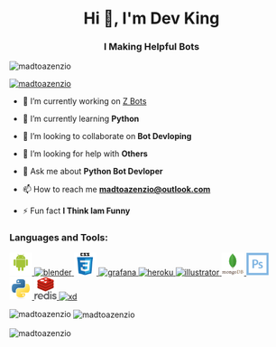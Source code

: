 <h1 align="center">Hi 👋, I'm Dev King</h1>
<h3 align="center">I Making Helpful Bots</h3>

<p align="left"> <img src="https://komarev.com/ghpvc/?username=madtoazenzio&label=Profile%20views&color=0e75b6&style=flat" alt="madtoazenzio" /> </p>

<p align="left"> <a href="https://github.com/ryo-ma/github-profile-trophy"><img src="https://github-profile-trophy.vercel.app/?username=madtoazenzio" alt="madtoazenzio" /></a> </p>

- 🔭 I’m currently working on [Z Bots](https://t.me/Z_Bots)

- 🌱 I’m currently learning **Python**

- 👯 I’m looking to collaborate on **Bot Devloping**

- 🤝 I’m looking for help with **Others**

- 💬 Ask me about **Python Bot Devloper**

- 📫 How to reach me **madtoazenzio@outlook.com**

- ⚡ Fun fact **I Think Iam Funny**


<h3 align="left">Languages and Tools:</h3>
<p align="left"> <a href="https://developer.android.com" target="_blank"> <img src="https://raw.githubusercontent.com/devicons/devicon/master/icons/android/android-original-wordmark.svg" alt="android" width="40" height="40"/> </a> <a href="https://www.blender.org/" target="_blank"> <img src="https://download.blender.org/branding/community/blender_community_badge_white.svg" alt="blender" width="40" height="40"/> </a> <a href="https://www.w3schools.com/css/" target="_blank"> <img src="https://raw.githubusercontent.com/devicons/devicon/master/icons/css3/css3-original-wordmark.svg" alt="css3" width="40" height="40"/> </a> <a href="https://grafana.com" target="_blank"> <img src="https://www.vectorlogo.zone/logos/grafana/grafana-icon.svg" alt="grafana" width="40" height="40"/> </a> <a href="https://heroku.com" target="_blank"> <img src="https://www.vectorlogo.zone/logos/heroku/heroku-icon.svg" alt="heroku" width="40" height="40"/> </a> <a href="https://www.adobe.com/in/products/illustrator.html" target="_blank"> <img src="https://www.vectorlogo.zone/logos/adobe_illustrator/adobe_illustrator-icon.svg" alt="illustrator" width="40" height="40"/> </a> <a href="https://www.mongodb.com/" target="_blank"> <img src="https://raw.githubusercontent.com/devicons/devicon/master/icons/mongodb/mongodb-original-wordmark.svg" alt="mongodb" width="40" height="40"/> </a> <a href="https://www.photoshop.com/en" target="_blank"> <img src="https://raw.githubusercontent.com/devicons/devicon/master/icons/photoshop/photoshop-line.svg" alt="photoshop" width="40" height="40"/> </a> <a href="https://www.python.org" target="_blank"> <img src="https://raw.githubusercontent.com/devicons/devicon/master/icons/python/python-original.svg" alt="python" width="40" height="40"/> </a> <a href="https://redis.io" target="_blank"> <img src="https://raw.githubusercontent.com/devicons/devicon/master/icons/redis/redis-original-wordmark.svg" alt="redis" width="40" height="40"/> </a> <a href="https://www.adobe.com/products/xd.html" target="_blank"> <img src="https://cdn.worldvectorlogo.com/logos/adobe-xd.svg" alt="xd" width="40" height="40"/> </a> </p>

<p><img align="left" src="https://github-readme-stats.vercel.app/api/top-langs?username=madtoazenzio&show_icons=true&locale=en&layout=compact" alt="madtoazenzio" /></p>

<p>&nbsp;<img align="center" src="https://github-readme-stats.vercel.app/api?username=madtoazenzio&show_icons=true&locale=en" alt="madtoazenzio" /></p>

<p><img align="center" src="https://github-readme-streak-stats.herokuapp.com/?user=madtoazenzio&" alt="madtoazenzio" /></p>
